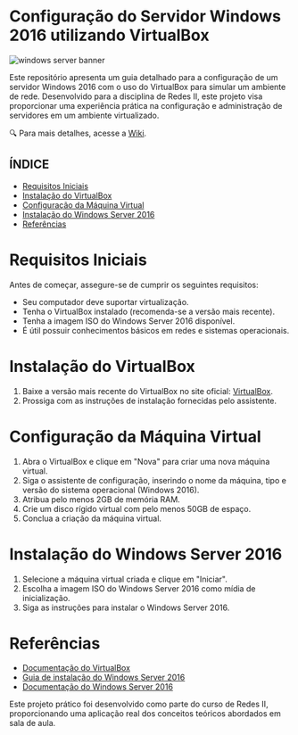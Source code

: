 # Configuração do Servidor Windows 2016 utilizando VirtualBox

![windows server banner](https://raw.githubusercontent.com/seu-usuario/meu-repositorio/main/virtualbox-logo.png)

Este repositório apresenta um guia detalhado para a configuração de um servidor Windows 2016 com o uso do VirtualBox para simular um ambiente de rede. Desenvolvido para a disciplina de Redes II, este projeto visa proporcionar uma experiência prática na configuração e administração de servidores em um ambiente virtualizado.

🔍 Para mais detalhes, acesse a [Wiki](#).

## ÍNDICE
* [Requisitos Iniciais](#requisitos-iniciais)
* [Instalação do VirtualBox](#instalação-do-virtualbox)
* [Configuração da Máquina Virtual](#configuração-da-máquina-virtual)
* [Instalação do Windows Server 2016](#instalação-do-windows-server-2016)
* [Referências](#referências)

# Requisitos Iniciais

Antes de começar, assegure-se de cumprir os seguintes requisitos:

- Seu computador deve suportar virtualização.
- Tenha o VirtualBox instalado (recomenda-se a versão mais recente).
- Tenha a imagem ISO do Windows Server 2016 disponível.
- É útil possuir conhecimentos básicos em redes e sistemas operacionais.

# Instalação do VirtualBox

1. Baixe a versão mais recente do VirtualBox no site oficial: [VirtualBox](https://www.virtualbox.org/).
2. Prossiga com as instruções de instalação fornecidas pelo assistente.

# Configuração da Máquina Virtual

1. Abra o VirtualBox e clique em "Nova" para criar uma nova máquina virtual.
2. Siga o assistente de configuração, inserindo o nome da máquina, tipo e versão do sistema operacional (Windows 2016).
3. Atribua pelo menos 2GB de memória RAM.
4. Crie um disco rígido virtual com pelo menos 50GB de espaço.
5. Conclua a criação da máquina virtual.

# Instalação do Windows Server 2016

1. Selecione a máquina virtual criada e clique em "Iniciar".
2. Escolha a imagem ISO do Windows Server 2016 como mídia de inicialização.
3. Siga as instruções para instalar o Windows Server 2016.

# Referências

- [Documentação do VirtualBox](https://www.virtualbox.org/manual/)
- [Guia de instalação do Windows Server 2016](https://docs.microsoft.com/windows-server/get-started/)
- [Documentação do Windows Server 2016](https://docs.microsoft.com/windows-server/)

Este projeto prático foi desenvolvido como parte do curso de Redes II, proporcionando uma aplicação real dos conceitos teóricos abordados em sala de aula.
